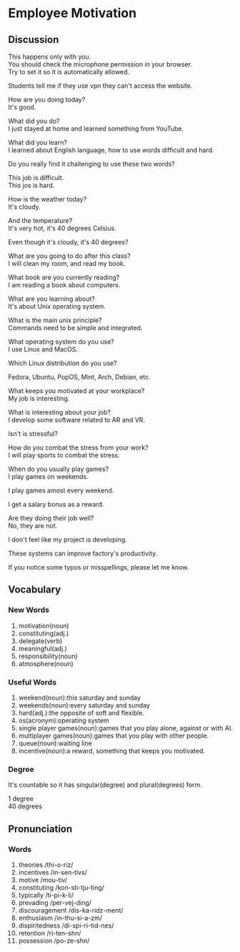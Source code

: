 # Employee Motivation
## Discussion
This happens only with you.  
You should check the microphone permission in your browser.  
Try to set it so it is automatically allowed.  

Students tell me if they use vpn they can't access the website.  

How are you doing today?  
It's good. 

What did you do?  
I just stayed at home and learned something from YouTube.  

What did you learn?  
I learned about English language, how to use words difficult and hard.  

Do you really find it challenging to use these two words?   

This job is difficult.  
This jos is hard.  

How is the weather today?  
It's cloudy.  

And the temperature?  
It's very hot, it's 40 degrees Celsius.  

Even though it's cloudy, it's 40 degrees?  

What are you going to do after this class?  
I will clean my room, and read my book.  

What book are you currently reading?  
I am reading a book about computers.  

What are you learning about?  
It's about Unix operating system.  

What is the main unix principle?  
Commands need to be simple and integrated.  

What operating system do you use?  
I use Linux and MacOS.  

Which Linux distribution do you use?  

Fedora, Ubuntu, PopOS, Mint, Arch, Debian, etc.  

What keeps you motivated at your workplace?  
My job is interesting.  

What is interesting about your job?  
I develop some software related to AR and VR.  

Isn't is stressful?  

How do you combat the stress from your work?  
I will play sports to combat the stress.  

When do you usually play games?  
I play games on weekends.  

I play games amost every weekend.  

I get a salary bonus as a reward.  

Are they doing their job well?  
No, they are not.  

I don't feel like my project is developing.  

These systems can improve factory's productivity.  

If you notice some typos or misspellings, please let me know.   

## Vocabulary
### New Words
1. motivation(noun)
1. constituting(adj.)
1. delegate(verb)
1. meaningful(adj.)
1. responsibility(noun)
1. atmosphere(noun)

### Useful Words
1. weekend(noun):this saturday and sunday
1. weekends(noun):every saturday and sunday
1. hard(adj.):the opposite of soft and flexible.
1. os(acronym):operating system
1. single player games(noun):games that you play alone, against or with AI.
1. multiplayer games(noun):games that you play with other people.
1. queue(noun):waiting line
1. incentive(noun):a reward, something that keeps you motivated.

### Degree
It's countable so it has singular(degree) and plural(degrees) form. 

1 degree  
40 degrees  

## Pronunciation
### Words
1. theories /thi-o-riz/
1. incentives /in-sen-tivs/
1. motive /mou-tiv/
1. constituting /kon-sti-tju-ting/
1. typically /ti-pi-k-li/
1. prevading /per-vej-ding/
1. discouragement /dis-ka-ridz-ment/
1. enthusiasm /in-thu-si-a-zm/
1. dispiritedness /di-spi-ri-tid-nes/
1. retention /ri-ten-shn/
1. possession /po-ze-shn/
